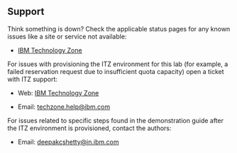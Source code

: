 ## Support

Think something is down? Check the applicable status pages for any known issues like a site or service not available:

-  <a href="https://techzone.status.io/" target="_blank">IBM Technology Zone</a>

For issues with provisioning the ITZ environment for this lab (for example, a failed reservation request due to insufficient quota capacity) open a ticket with ITZ support:

- Web:  <a href="https://ibmsf.force.com/ibminternalproducts/s/createrecord/NewCase?language=en_US" target="_blank">IBM Technology Zone</a>

- Email: <a href="mailto:techzone.help@ibm.com" target="_blank">techzone.help@ibm.com</a>

For issues related to specific steps found in the demonstration guide after the ITZ environment is provisioned, contact the authors:

- Email: <a href="mailto:deepakcshetty@in.ibm.com" target="_blank">deepakcshetty@in.ibm.com</a>


